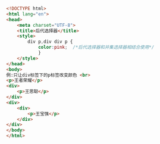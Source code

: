 
<BlogInfo id="50" title="27.后代选择器" author="白日梦想猿" pv=0 read_times=0 pre_cost_time="0分17秒" category="css学习" tag_list="['css学习']" create_time="2020.07.18 17:20:52" update_time="2020.07.18 17:24:04" />

```html
<!DOCTYPE html>
<html lang="en">
<head>
    <meta charset="UTF-8">
    <title>后代选择器</title>
    <style>
        div p,div div p {
            color:pink;  /*后代选择器和并集选择器相结合使用*/
            }
    </style>
</head>
<body>
例:只让div标签下的p标签改变颜色 <br>
<p>王者荣耀</p>
<div>
    <p>王思聪</p>
</div>
<div>
    <div>
        <p>王宝强</p>
    </div>
</div>
</body>
</html>
```
